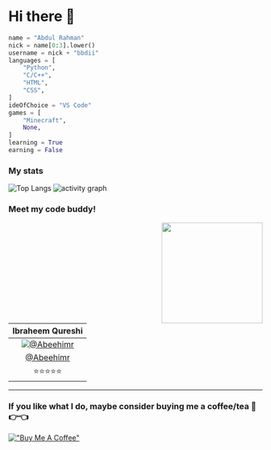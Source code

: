 
# Hi there 👋

```python
name = "Abdul Rahman"
nick = name[0:3].lower()
username = nick + "bbdii"
languages = [
    "Python",
    "C/C++",
    "HTML",
    "CSS",
]
ideOfChoice = "VS Code"
games = [
    "Minecraft",
    None,
]
learning = True
earning = False
```
### My stats

![Top Langs](https://github-readme-stats.vercel.app/api/top-langs/?username=abdbbdii&theme=github_dark&hide_border=true&layout=compact&card_width=1000&title_color=adbac7)
![activity graph](https://github-readme-activity-graph.vercel.app/graph?username=abdbbdii&theme=github-dark&custom_title=abd's%20this%20month%20activity%20on%20Github&hide_border=true&line=adbac7&color=adbac7)

### Meet my code buddy!
<img align='right' src='https://github.com/abdbbdii/abdbbdii/assets/69167454/bd0414cd-5c66-4bf5-8e57-c9828627f551' width='200'>

<!-- |[![@Abeehimr](https://github.com/Abeehimr.png?size=150)](https://github.com/Abeehimr)|Need more buddies like him 🥲| -->
|Ibraheem Qureshi|
|:-:|
|[![@Abeehimr](https://github.com/abdbbdii/abdbbdii/assets/69167454/935bb2c7-834d-43e8-811e-a55559defe71)](https://github.com/Abeehimr)|
|[@Abeehimr](https://github.com/Abeehimr)|
|⭐⭐⭐⭐⭐|

---
### If you like what I do, maybe consider buying me a coffee/tea 🥺👉👈

[!["Buy Me A Coffee"](https://www.buymeacoffee.com/assets/img/custom_images/orange_img.png)](https://www.buymeacoffee.com/abdbbdii)
